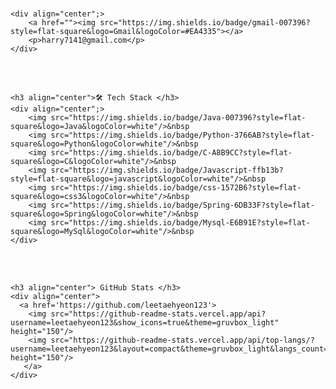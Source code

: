 <br>

    <div align="center";>
        <a href=""><img src="https://img.shields.io/badge/gmail-007396?style=flat-square&logo=Gmail&logoColor=#EA4335"></a>
        <p>harry7141@gmail.com</p>
    </div>
    
<br>
<br> 

    <h3 align="center">🛠 Tech Stack </h3>
    <div align="center";>
        <img src="https://img.shields.io/badge/Java-007396?style=flat-square&logo=Java&logoColor=white"/>&nbsp 
        <img src="https://img.shields.io/badge/Python-3766AB?style=flat-square&logo=Python&logoColor=white"/>&nbsp 
        <img src="https://img.shields.io/badge/C-A8B9CC?style=flat-square&logo=C&logoColor=white"/>&nbsp 
        <img src="https://img.shields.io/badge/Javascript-ffb13b?style=flat-square&logo=javascript&logoColor=white"/>&nbsp 
        <img src="https://img.shields.io/badge/css-1572B6?style=flat-square&logo=css3&logoColor=white"/>&nbsp 
        <img src="https://img.shields.io/badge/Spring-6DB33F?style=flat-square&logo=Spring&logoColor=white"/>&nbsp 
        <img src="https://img.shields.io/badge/Mysql-E6B91E?style=flat-square&logo=MySql&logoColor=white"/>&nbsp 
    </div>
    
<br> 
<br> 

    <h3 align="center"> GitHub Stats </h3>
    <div align="center">
      <a href='https://github.com/leetaehyeon123'>
        <img src="https://github-readme-stats.vercel.app/api?username=leetaehyeon123&show_icons=true&theme=gruvbox_light" height="150"/>
        <img src="https://github-readme-stats.vercel.app/api/top-langs/?username=leetaehyeon123&layout=compact&theme=gruvbox_light&langs_count=6" height="150"/>
       </a>
    </div>
    
<br> 
